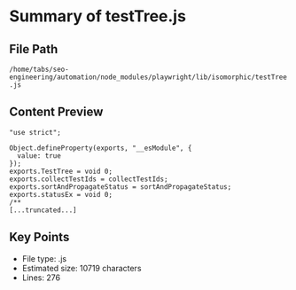 # Summary of testTree.js
  
## File Path
`/home/tabs/seo-engineering/automation/node_modules/playwright/lib/isomorphic/testTree.js`

## Content Preview
```
"use strict";

Object.defineProperty(exports, "__esModule", {
  value: true
});
exports.TestTree = void 0;
exports.collectTestIds = collectTestIds;
exports.sortAndPropagateStatus = sortAndPropagateStatus;
exports.statusEx = void 0;
/**
[...truncated...]
```

## Key Points
- File type: .js
- Estimated size: 10719 characters
- Lines: 276
